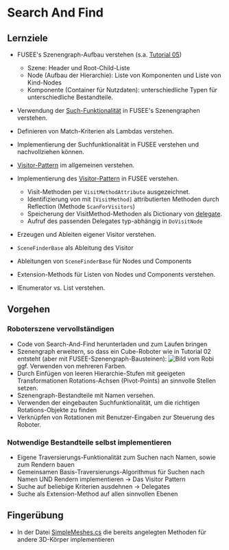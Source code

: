 # Search And Find

## Lernziele
- FUSEE's Szenengraph-Aufbau verstehen (s.a. 
  [Tutorial 05](https://github.com/griestopf/Fusee.Tutorial/blob/master/Tutorial05/_images/SceneHierarchy.png))
  - Szene: Header und Root-Child-Liste
  - Node (Aufbau der Hierarchie): Liste von Komponenten und Liste von Kind-Nodes 
  - Komponente (Container für Nutzdaten): unterschiedliche Typen für unterschiedliche Bestandteile.

- Verwendung der [Such-Funktionalität](https://github.com/FUSEEProjectTeam/Fusee/blob/develop/src/Xene/SceneFinder.cs) in FUSEE's Szenengraphen verstehen.

- Definieren von Match-Kriterien als Lambdas verstehen.

- Implementierung der Suchfunktionalität in FUSEE verstehen und nachvollziehen können.

- [Visitor-Pattern](https://de.wikipedia.org/wiki/Besucher_(Entwurfsmuster)) im allgemeinen verstehen.

- Implementierung des 
  [Visitor-Pattern](https://github.com/FUSEEProjectTeam/Fusee/blob/develop/src/Xene/SceneVisitor.cs) in FUSEE verstehen.
  - Visit-Methoden per `VisitMethodAttribute` ausgezeichnet.
  - Identifizierung von mit `[VisitMethod]` attributierten Methoden durch Reflection (Methode `ScanForVisitors`)
  - Speicherung der VisitMethod-Methoden als Dictionary von 
    [delegate](https://msdn.microsoft.com/de-de/library/ms173171.aspx).
  - Aufruf des passenden Delegates typ-abhängig in `DoVisitNode`

- Erzeugen und Ableiten eigener Visitor verstehen.

- `SceneFinderBase` als Ableitung des Visitor

- Ableitungen von `SceneFinderBase` für Nodes und Components

- Extension-Methods für Listen von Nodes und Components verstehen.

- IEnumerator<T> vs. List<T> verstehen.

## Vorgehen

### Roboterszene vervollständigen

- Code von Search-And-Find herunterladen und zum Laufen bringen
- Szenengraph erweitern, so dass ein Cube-Roboter wie in Tutorial 02 entsteht (aber mit FUSEE-Szenengraph-Bausteinen):
  ![Bild vom Robi](https://github.com/griestopf/Fusee.Tutorial/blob/master/Tutorial03/_images/Robot.png)
  ggf. Verwenden von mehreren Farben.
- Durch Einfügen von leeren Hierarchie-Stufen mit geeigeten Transformationen Rotations-Achsen (Pivot-Points) an sinnvolle Stellen setzen.
- Szenengraph-Bestandteile mit Namen versehen.
- Verwenden der eingebauten Suchfunktionalität, um die richtigen Rotations-Objekte zu finden
- Verknüpfen von Rotationen mit Benutzer-Eingaben zur Steuerung des Roboter.
  
### Notwendige Bestandteile selbst implementieren

- Eigene Traversierungs-Funktionalität zum Suchen nach Namen, sowie zum Rendern bauen
- Gemeinsamen Basis-Traversierungs-Algorithmus für Suchen nach Namen UND Rendern implementieren -> Das Visitor Pattern
- Suche auf beliebige Kriterien ausdehnen -> Delegates
- Suche als Extension-Method auf allen sinnvollen Ebenen

## Fingerübung

- In der Datei [SimpleMeshes.cs](Core/SimpleMeshes.cs) die bereits angelegten Methoden für andere 3D-Körper implementieren
